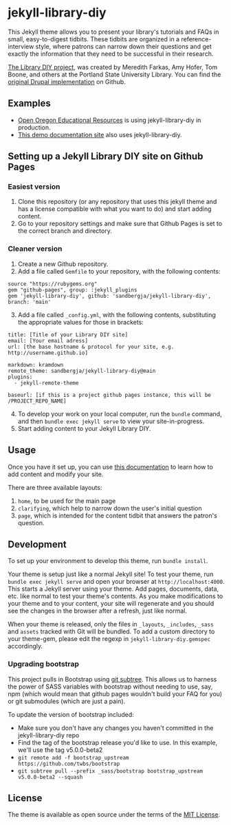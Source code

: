 # jekyll-library-diy

This Jekyll theme allows you to present your library's tutorials
and FAQs in small, easy-to-digest tidbits.  These tidbits are
organized in a reference-interview style, where patrons can
narrow down their questions and get exactly the information that
they need to be successful in their research.

[The Library DIY project](https://meredith.wolfwater.com/wordpress/2013/07/02/library-diy-unmediated-point-of-need-support/),
was created by Meredith Farkas, Amy Hofer, Tom Boone, and others
at the Portland State University Library. You can find the
[original Drupal implementation](https://github.com/pdxlibrary/Library-DIY)
on Github.

## Examples

* [Open Oregon Educational Resources](https://faq.openoregon.org/) is using jekyll-library-diy in production.
* [This demo documentation site](https://sandbergja.github.io/jekyll-library-diy/) also uses jekyll-library-diy.

## Setting up a Jekyll Library DIY site on Github Pages

### Easiest version

1. Clone this repository (or any repository that
uses this jekyll theme and has a license compatible with
what you want to do) and start adding content.
2. Go to your repository settings and make sure that Github Pages
is set to the correct branch and directory.

### Cleaner version

1. Create a new Github repository.
2. Add a file called `Gemfile` to your repository,
with the following contents:
```
source "https://rubygems.org"
gem "github-pages", group: :jekyll_plugins
gem 'jekyll-library-diy', github: 'sandbergja/jekyll-library-diy', branch: 'main'
```
3. Add a file called `_config.yml`, with the following
contents, substituting the appropriate values for those
in brackets:
```
title: [Title of your Library DIY site]
email: [Your email adress]
url: [the base hostname & protocol for your site, e.g. http://username.github.io]

markdown: kramdown
remote_theme: sandbergja/jekyll-library-diy@main
plugins:
  - jekyll-remote-theme

baseurl: [if this is a project github pages instance, this will be /PROJECT_REPO_NAME]
```
4. To develop your work on your local computer, run the
`bundle` command, and then `bundle exec jekyll serve`
to view your site-in-progress.
5. Start adding content to your Jekyll Library DIY.

## Usage

Once you have it set up, you can use [this documentation](https://sandbergja.github.io/jekyll-library-diy/) to learn how to add content and modify your site.

There are three available layouts:

1) `home`, to be used for the main page
2) `clarifying`, which help to narrow down the user's initial question
3) `page`, which is intended for the content tidbit that answers
the patron's question.

## Development

To set up your environment to develop this theme, run `bundle install`.

Your theme is setup just like a normal Jekyll site! To test your theme, run `bundle exec jekyll serve` and open your browser at `http://localhost:4000`. This starts a Jekyll server using your theme. Add pages, documents, data, etc. like normal to test your theme's contents. As you make modifications to your theme and to your content, your site will regenerate and you should see the changes in the browser after a refresh, just like normal.

When your theme is released, only the files in `_layouts`, `_includes`, `_sass` and `assets` tracked with Git will be bundled.
To add a custom directory to your theme-gem, please edit the regexp in `jekyll-library-diy.gemspec` accordingly.

### Upgrading bootstrap

This project pulls in Bootstrap using [git subtree](https://www.atlassian.com/git/tutorials/git-subtree).
This allows us to harness the power of SASS variables with bootstrap without needing to use, say, npm
(which would mean that github pages wouldn't build your FAQ for you) or git submodules (which are just a pain).

To update the version of bootstrap included:

* Make sure you don't have any changes you haven't committed in the jekyll-library-diy repo
* Find the tag of the bootstrap release you'd like to use.  In this example, we'll use the tag v5.0.0-beta2
* `git remote add -f bootstrap_upstream https://github.com/twbs/bootstrap`
* `git subtree pull --prefix _sass/bootstrap bootstrap_upstream v5.0.0-beta2 --squash`

## License

The theme is available as open source under the terms of the [MIT License](https://opensource.org/licenses/MIT).

